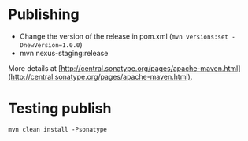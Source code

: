 # Publishing

- Change the version of the release in pom.xml (`mvn versions:set -DnewVersion=1.0.0`)
- mvn nexus-staging:release

More details at [http://central.sonatype.org/pages/apache-maven.html](http://central.sonatype.org/pages/apache-maven.html).


# Testing publish

```
mvn clean install -Psonatype
```
